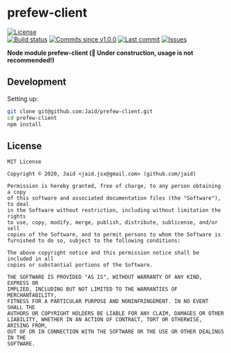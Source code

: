 # prefew-client


<a href="https://raw.githubusercontent.com/Jaid/prefew-client/master/license.txt"><img src="https://img.shields.io/github/license/Jaid/prefew-client?style=flat-square" alt="License"/></a>  
<a href="https://actions-badge.atrox.dev/Jaid/prefew-client/goto"><img src="https://img.shields.io/endpoint.svg?style=flat-square&url=https%3A%2F%2Factions-badge.atrox.dev%2FJaid%2Fprefew-client%2Fbadge" alt="Build status"/></a> <a href="https://github.com/Jaid/prefew-client/commits"><img src="https://img.shields.io/github/commits-since/Jaid/prefew-client/v1.0.0?style=flat-square&logo=github" alt="Commits since v1.0.0"/></a> <a href="https://github.com/Jaid/prefew-client/commits"><img src="https://img.shields.io/github/last-commit/Jaid/prefew-client?style=flat-square&logo=github" alt="Last commit"/></a> <a href="https://github.com/Jaid/prefew-client/issues"><img src="https://img.shields.io/github/issues/Jaid/prefew-client?style=flat-square&logo=github" alt="Issues"/></a>  

**Node module prefew-client (:construction: Under construction, usage is not recommended!)**























## Development



Setting up:
```bash
git clone git@github.com:Jaid/prefew-client.git
cd prefew-client
npm install
```


## License
```text
MIT License

Copyright © 2020, Jaid <jaid.jsx@gmail.com> (github.com/jaid)

Permission is hereby granted, free of charge, to any person obtaining a copy
of this software and associated documentation files (the "Software"), to deal
in the Software without restriction, including without limitation the rights
to use, copy, modify, merge, publish, distribute, sublicense, and/or sell
copies of the Software, and to permit persons to whom the Software is
furnished to do so, subject to the following conditions:

The above copyright notice and this permission notice shall be included in all
copies or substantial portions of the Software.

THE SOFTWARE IS PROVIDED "AS IS", WITHOUT WARRANTY OF ANY KIND, EXPRESS OR
IMPLIED, INCLUDING BUT NOT LIMITED TO THE WARRANTIES OF MERCHANTABILITY,
FITNESS FOR A PARTICULAR PURPOSE AND NONINFRINGEMENT. IN NO EVENT SHALL THE
AUTHORS OR COPYRIGHT HOLDERS BE LIABLE FOR ANY CLAIM, DAMAGES OR OTHER
LIABILITY, WHETHER IN AN ACTION OF CONTRACT, TORT OR OTHERWISE, ARISING FROM,
OUT OF OR IN CONNECTION WITH THE SOFTWARE OR THE USE OR OTHER DEALINGS IN THE
SOFTWARE.
```
